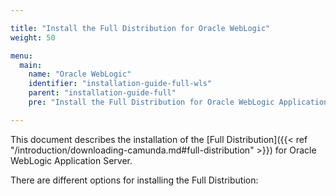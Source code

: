 ```yaml
---

title: "Install the Full Distribution for Oracle WebLogic"
weight: 50

menu:
  main:
    name: "Oracle WebLogic"
    identifier: "installation-guide-full-wls"
    parent: "installation-guide-full"
    pre: "Install the Full Distribution for Oracle WebLogic Application Server."

---
```


This document describes the installation of the [Full Distribution]({{< ref "/introduction/downloading-camunda.md#full-distribution" >}}) for Oracle WebLogic Application Server.

There are different options for installing the Full Distribution:
